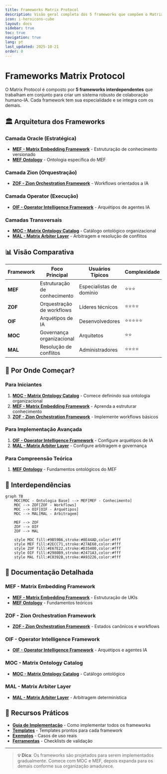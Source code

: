```yaml
---
title: Frameworks Matrix Protocol
description: Visão geral completa dos 5 frameworks que compõem o Matrix Protocol
icon: i-heroicons-cube
layout: docs
sidebar: true
toc: true
navigation: true
lang: pt
last_updated: 2025-10-21
order: 0
---
```

# Frameworks Matrix Protocol

O Matrix Protocol é composto por **5 frameworks interdependentes** que trabalham em conjunto para criar um sistema robusto de colaboração humano-IA. Cada framework tem sua especialidade e se integra com os demais.

## 🏛️ Arquitetura dos Frameworks

### Camada Oracle (Estratégica)
- **[MEF - Matrix Embedding Framework](./mef)** - Estruturação de conhecimento versionado
- **[MEF Ontology](./mef-ontology)** - Ontologia específica do MEF

### Camada Zion (Orquestração)  
- **[ZOF - Zion Orchestration Framework](./zof)** - Workflows orientados a IA

### Camada Operator (Execução)
- **[OIF - Operator Intelligence Framework](./oif)** - Arquétipos de agentes IA

### Camadas Transversais
- **[MOC - Matrix Ontology Catalog](./moc)** - Catálogo ontológico organizacional
- **[MAL - Matrix Arbiter Layer](./mal)** - Arbitragem e resolução de conflitos

## 📊 Visão Comparativa

| Framework | Foco Principal               | Usuários Típicos         | Complexidade |
|-----------|------------------------------|--------------------------|--------------|
| **MEF**   | Estruturação de conhecimento | Especialistas de domínio | ⭐⭐⭐          |
| **ZOF**   | Orquestração de workflows    | Líderes técnicos         | ⭐⭐⭐⭐         |
| **OIF**   | Arquétipos de IA             | Desenvolvedores          | ⭐⭐⭐⭐⭐        |
| **MOC**   | Governança organizacional    | Arquitetos               | ⭐⭐           |
| **MAL**   | Resolução de conflitos       | Administradores          | ⭐⭐⭐⭐         |

## 🎯 Por Onde Começar?

### Para Iniciantes
1. **[MOC - Matrix Ontology Catalog](./moc)** - Comece definindo sua ontologia organizacional
2. **[MEF - Matrix Embedding Framework](./mef)** - Aprenda a estruturar conhecimento
3. **[ZOF - Zion Orchestration Framework](./zof)** - Implemente workflows básicos

### Para Implementação Avançada
1. **[OIF - Operator Intelligence Framework](./oif)** - Configure arquétipos de IA
2. **[MAL - Matrix Arbiter Layer](./mal)** - Configure arbitragem e governança

### Para Compreensão Teórica
1. **[MEF Ontology](./mef-ontology)** - Fundamentos ontológicos do MEF

## 🔗 Interdependências

```mermaid
graph TB
    MOC[MOC - Ontologia Base] --> MEF[MEF - Conhecimento]
    MOC --> ZOF[ZOF - Workflows]
    MOC --> OIF[OIF - Arquétipos]
    MOC --> MAL[MAL - Arbitragem]
    
    MEF --> ZOF
    ZOF --> OIF
    ZOF --> MAL
    
    style MOC fill:#9B59B6,stroke:#8E44AD,color:#fff
    style MEF fill:#2ECC71,stroke:#27AE60,color:#fff
    style ZOF fill:#E67E22,stroke:#D35400,color:#fff
    style OIF fill:#2980B9,stroke:#2471A3,color:#fff
    style MAL fill:#C0392B,stroke:#A93226,color:#fff
```

## 📖 Documentação Detalhada

### MEF - Matrix Embedding Framework
- **[MEF - Matrix Embedding Framework](./mef)** - Estruturação de UKIs
- **[MEF Ontology](./mef-ontology)** - Fundamentos teóricos

### ZOF - Zion Orchestration Framework  
- **[ZOF - Zion Orchestration Framework](./zof)** - Estados canônicos e workflows

### OIF - Operator Intelligence Framework
- **[OIF - Operator Intelligence Framework](./oif)** - Arquétipos e agentes IA

### MOC - Matrix Ontology Catalog
- **[MOC - Matrix Ontology Catalog](./moc)** - Catálogo ontológico

### MAL - Matrix Arbiter Layer
- **[MAL - Matrix Arbiter Layer](./mal)** - Arbitragem determinística

## 🚀 Recursos Práticos

- **[Guia de Implementação](../implementation)** - Como implementar todos os frameworks
- **[Templates](../manual/templates)** - Templates prontos para cada framework
- **[Exemplos](../manual/examples)** - Casos de uso reais
- **[Ferramentas](../manual/tools)** - Checklists de validação

---

> **💡 Dica**: Os frameworks são projetados para serem implementados gradualmente. Comece com MOC e MEF, depois expanda para os demais conforme sua organização amadurece.
